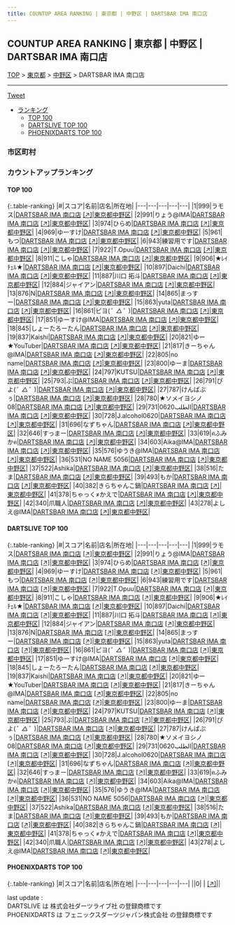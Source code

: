 ```yaml
---
title: COUNTUP AREA RANKING | 東京都 | 中野区 | DARTSBAR IMA 南口店
---
```

## COUNTUP AREA RANKING | 東京都 | 中野区 | DARTSBAR IMA 南口店

[TOP](/darts/rank/) > [東京都](/darts/rank/東京都/) > [中野区](/darts/rank/東京都/中野区/) > DARTSBAR IMA 南口店

___

<a href="https://twitter.com/share?ref_src=twsrc%5Etfw" data-text="COUNTUP AREA RANKING | 東京都中野区DARTSBAR IMA 南口店" class="twitter-share-button" data-hashtags="DARTSLIVE,PHOENIXDARTS,darts,ダーツ" data-show-count="false">Tweet</a>

* [ランキング](#カウントアップランキング)
    * [TOP 100](#top-100)
    * [DARTSLIVE TOP 100](#dartslive-top-100)
    * [PHOENIXDARTS TOP 100](#phoenixdarts-top-100)

### 市区町村

<ul>

</ul>

### カウントアップランキング

#### TOP 100



{:.table-ranking}
|#|スコア|名前|店名|所在地|
|---|---|---|---|---|
|1|999|<span class="rank-name-dl">ラモス</span>|<a href="/darts/rank/shops/a509b3ca4f5c14d35f9f3321c1147265.html">DARTSBAR IMA 南口店</a> <a href="https://search.dartslive.com/jp/shop/a509b3ca4f5c14d35f9f3321c1147265">[↗]</a>|<a href="/darts/rank/東京都/中野区">東京都中野区</a>|
|2|991|<span class="rank-name-dl">りょう@IMA</span>|<a href="/darts/rank/shops/a509b3ca4f5c14d35f9f3321c1147265.html">DARTSBAR IMA 南口店</a> <a href="https://search.dartslive.com/jp/shop/a509b3ca4f5c14d35f9f3321c1147265">[↗]</a>|<a href="/darts/rank/東京都/中野区">東京都中野区</a>|
|3|974|<span class="rank-name-dl">ひらめ</span>|<a href="/darts/rank/shops/a509b3ca4f5c14d35f9f3321c1147265.html">DARTSBAR IMA 南口店</a> <a href="https://search.dartslive.com/jp/shop/a509b3ca4f5c14d35f9f3321c1147265">[↗]</a>|<a href="/darts/rank/東京都/中野区">東京都中野区</a>|
|4|969|<span class="rank-name-dl">ゆーすけ</span>|<a href="/darts/rank/shops/a509b3ca4f5c14d35f9f3321c1147265.html">DARTSBAR IMA 南口店</a> <a href="https://search.dartslive.com/jp/shop/a509b3ca4f5c14d35f9f3321c1147265">[↗]</a>|<a href="/darts/rank/東京都/中野区">東京都中野区</a>|
|5|961|<span class="rank-name-dl">もつ</span>|<a href="/darts/rank/shops/a509b3ca4f5c14d35f9f3321c1147265.html">DARTSBAR IMA 南口店</a> <a href="https://search.dartslive.com/jp/shop/a509b3ca4f5c14d35f9f3321c1147265">[↗]</a>|<a href="/darts/rank/東京都/中野区">東京都中野区</a>|
|6|943|<span class="rank-name-dl">練習用です</span>|<a href="/darts/rank/shops/a509b3ca4f5c14d35f9f3321c1147265.html">DARTSBAR IMA 南口店</a> <a href="https://search.dartslive.com/jp/shop/a509b3ca4f5c14d35f9f3321c1147265">[↗]</a>|<a href="/darts/rank/東京都/中野区">東京都中野区</a>|
|7|922|<span class="rank-name-dl">T.Opuu</span>|<a href="/darts/rank/shops/a509b3ca4f5c14d35f9f3321c1147265.html">DARTSBAR IMA 南口店</a> <a href="https://search.dartslive.com/jp/shop/a509b3ca4f5c14d35f9f3321c1147265">[↗]</a>|<a href="/darts/rank/東京都/中野区">東京都中野区</a>|
|8|911|<span class="rank-name-dl">こしゃ</span>|<a href="/darts/rank/shops/a509b3ca4f5c14d35f9f3321c1147265.html">DARTSBAR IMA 南口店</a> <a href="https://search.dartslive.com/jp/shop/a509b3ca4f5c14d35f9f3321c1147265">[↗]</a>|<a href="/darts/rank/東京都/中野区">東京都中野区</a>|
|9|906|<span class="rank-name-dl">★ﾚｲﾁｪﾙ★</span>|<a href="/darts/rank/shops/a509b3ca4f5c14d35f9f3321c1147265.html">DARTSBAR IMA 南口店</a> <a href="https://search.dartslive.com/jp/shop/a509b3ca4f5c14d35f9f3321c1147265">[↗]</a>|<a href="/darts/rank/東京都/中野区">東京都中野区</a>|
|10|897|<span class="rank-name-dl">Daichi</span>|<a href="/darts/rank/shops/a509b3ca4f5c14d35f9f3321c1147265.html">DARTSBAR IMA 南口店</a> <a href="https://search.dartslive.com/jp/shop/a509b3ca4f5c14d35f9f3321c1147265">[↗]</a>|<a href="/darts/rank/東京都/中野区">東京都中野区</a>|
|11|887|<span class="rank-name-dl">川口 拓斗</span>|<a href="/darts/rank/shops/a509b3ca4f5c14d35f9f3321c1147265.html">DARTSBAR IMA 南口店</a> <a href="https://search.dartslive.com/jp/shop/a509b3ca4f5c14d35f9f3321c1147265">[↗]</a>|<a href="/darts/rank/東京都/中野区">東京都中野区</a>|
|12|884|<span class="rank-name-dl">ジャイアン</span>|<a href="/darts/rank/shops/a509b3ca4f5c14d35f9f3321c1147265.html">DARTSBAR IMA 南口店</a> <a href="https://search.dartslive.com/jp/shop/a509b3ca4f5c14d35f9f3321c1147265">[↗]</a>|<a href="/darts/rank/東京都/中野区">東京都中野区</a>|
|13|876|<span class="rank-name-dl">N</span>|<a href="/darts/rank/shops/a509b3ca4f5c14d35f9f3321c1147265.html">DARTSBAR IMA 南口店</a> <a href="https://search.dartslive.com/jp/shop/a509b3ca4f5c14d35f9f3321c1147265">[↗]</a>|<a href="/darts/rank/東京都/中野区">東京都中野区</a>|
|14|865|<span class="rank-name-dl">まっすー</span>|<a href="/darts/rank/shops/a509b3ca4f5c14d35f9f3321c1147265.html">DARTSBAR IMA 南口店</a> <a href="https://search.dartslive.com/jp/shop/a509b3ca4f5c14d35f9f3321c1147265">[↗]</a>|<a href="/darts/rank/東京都/中野区">東京都中野区</a>|
|15|863|<span class="rank-name-dl">yuta</span>|<a href="/darts/rank/shops/a509b3ca4f5c14d35f9f3321c1147265.html">DARTSBAR IMA 南口店</a> <a href="https://search.dartslive.com/jp/shop/a509b3ca4f5c14d35f9f3321c1147265">[↗]</a>|<a href="/darts/rank/東京都/中野区">東京都中野区</a>|
|16|861|<span class="rank-name-dl">ピヨ(*゜△゜*)</span>|<a href="/darts/rank/shops/a509b3ca4f5c14d35f9f3321c1147265.html">DARTSBAR IMA 南口店</a> <a href="https://search.dartslive.com/jp/shop/a509b3ca4f5c14d35f9f3321c1147265">[↗]</a>|<a href="/darts/rank/東京都/中野区">東京都中野区</a>|
|17|851|<span class="rank-name-dl">ゆーすけ@IMA</span>|<a href="/darts/rank/shops/a509b3ca4f5c14d35f9f3321c1147265.html">DARTSBAR IMA 南口店</a> <a href="https://search.dartslive.com/jp/shop/a509b3ca4f5c14d35f9f3321c1147265">[↗]</a>|<a href="/darts/rank/東京都/中野区">東京都中野区</a>|
|18|845|<span class="rank-name-dl">しょーたろーたん</span>|<a href="/darts/rank/shops/a509b3ca4f5c14d35f9f3321c1147265.html">DARTSBAR IMA 南口店</a> <a href="https://search.dartslive.com/jp/shop/a509b3ca4f5c14d35f9f3321c1147265">[↗]</a>|<a href="/darts/rank/東京都/中野区">東京都中野区</a>|
|19|837|<span class="rank-name-dl">Kaishi</span>|<a href="/darts/rank/shops/a509b3ca4f5c14d35f9f3321c1147265.html">DARTSBAR IMA 南口店</a> <a href="https://search.dartslive.com/jp/shop/a509b3ca4f5c14d35f9f3321c1147265">[↗]</a>|<a href="/darts/rank/東京都/中野区">東京都中野区</a>|
|20|821|<span class="rank-name-dl">ゆー★YouTuber</span>|<a href="/darts/rank/shops/a509b3ca4f5c14d35f9f3321c1147265.html">DARTSBAR IMA 南口店</a> <a href="https://search.dartslive.com/jp/shop/a509b3ca4f5c14d35f9f3321c1147265">[↗]</a>|<a href="/darts/rank/東京都/中野区">東京都中野区</a>|
|21|817|<span class="rank-name-dl">きーちゃん@IMA</span>|<a href="/darts/rank/shops/a509b3ca4f5c14d35f9f3321c1147265.html">DARTSBAR IMA 南口店</a> <a href="https://search.dartslive.com/jp/shop/a509b3ca4f5c14d35f9f3321c1147265">[↗]</a>|<a href="/darts/rank/東京都/中野区">東京都中野区</a>|
|22|805|<span class="rank-name-dl">no name</span>|<a href="/darts/rank/shops/a509b3ca4f5c14d35f9f3321c1147265.html">DARTSBAR IMA 南口店</a> <a href="https://search.dartslive.com/jp/shop/a509b3ca4f5c14d35f9f3321c1147265">[↗]</a>|<a href="/darts/rank/東京都/中野区">東京都中野区</a>|
|23|800|<span class="rank-name-dl">ゆーま</span>|<a href="/darts/rank/shops/a509b3ca4f5c14d35f9f3321c1147265.html">DARTSBAR IMA 南口店</a> <a href="https://search.dartslive.com/jp/shop/a509b3ca4f5c14d35f9f3321c1147265">[↗]</a>|<a href="/darts/rank/東京都/中野区">東京都中野区</a>|
|24|797|<span class="rank-name-dl">KUTSU</span>|<a href="/darts/rank/shops/a509b3ca4f5c14d35f9f3321c1147265.html">DARTSBAR IMA 南口店</a> <a href="https://search.dartslive.com/jp/shop/a509b3ca4f5c14d35f9f3321c1147265">[↗]</a>|<a href="/darts/rank/東京都/中野区">東京都中野区</a>|
|25|793|<span class="rank-name-dl">ぷ</span>|<a href="/darts/rank/shops/a509b3ca4f5c14d35f9f3321c1147265.html">DARTSBAR IMA 南口店</a> <a href="https://search.dartslive.com/jp/shop/a509b3ca4f5c14d35f9f3321c1147265">[↗]</a>|<a href="/darts/rank/東京都/中野区">東京都中野区</a>|
|26|791|<span class="rank-name-dl">ぴよ(*゜△゜*)</span>|<a href="/darts/rank/shops/a509b3ca4f5c14d35f9f3321c1147265.html">DARTSBAR IMA 南口店</a> <a href="https://search.dartslive.com/jp/shop/a509b3ca4f5c14d35f9f3321c1147265">[↗]</a>|<a href="/darts/rank/東京都/中野区">東京都中野区</a>|
|27|787|<span class="rank-name-dl">けんばぶぅ</span>|<a href="/darts/rank/shops/a509b3ca4f5c14d35f9f3321c1147265.html">DARTSBAR IMA 南口店</a> <a href="https://search.dartslive.com/jp/shop/a509b3ca4f5c14d35f9f3321c1147265">[↗]</a>|<a href="/darts/rank/東京都/中野区">東京都中野区</a>|
|28|780|<span class="rank-name-dl">★ソメイヨシノ08</span>|<a href="/darts/rank/shops/a509b3ca4f5c14d35f9f3321c1147265.html">DARTSBAR IMA 南口店</a> <a href="https://search.dartslive.com/jp/shop/a509b3ca4f5c14d35f9f3321c1147265">[↗]</a>|<a href="/darts/rank/東京都/中野区">東京都中野区</a>|
|29|731|<span class="rank-name-dl">الطلب0620</span>|<a href="/darts/rank/shops/a509b3ca4f5c14d35f9f3321c1147265.html">DARTSBAR IMA 南口店</a> <a href="https://search.dartslive.com/jp/shop/a509b3ca4f5c14d35f9f3321c1147265">[↗]</a>|<a href="/darts/rank/東京都/中野区">東京都中野区</a>|
|30|728|<span class="rank-name-dl">J.alcohol0620</span>|<a href="/darts/rank/shops/a509b3ca4f5c14d35f9f3321c1147265.html">DARTSBAR IMA 南口店</a> <a href="https://search.dartslive.com/jp/shop/a509b3ca4f5c14d35f9f3321c1147265">[↗]</a>|<a href="/darts/rank/東京都/中野区">東京都中野区</a>|
|31|696|<span class="rank-name-dl">なずちゃん</span>|<a href="/darts/rank/shops/a509b3ca4f5c14d35f9f3321c1147265.html">DARTSBAR IMA 南口店</a> <a href="https://search.dartslive.com/jp/shop/a509b3ca4f5c14d35f9f3321c1147265">[↗]</a>|<a href="/darts/rank/東京都/中野区">東京都中野区</a>|
|32|646|<span class="rank-name-dl">すっまー</span>|<a href="/darts/rank/shops/a509b3ca4f5c14d35f9f3321c1147265.html">DARTSBAR IMA 南口店</a> <a href="https://search.dartslive.com/jp/shop/a509b3ca4f5c14d35f9f3321c1147265">[↗]</a>|<a href="/darts/rank/東京都/中野区">東京都中野区</a>|
|33|619|<span class="rank-name-dl">ฅふみかฅ</span>|<a href="/darts/rank/shops/a509b3ca4f5c14d35f9f3321c1147265.html">DARTSBAR IMA 南口店</a> <a href="https://search.dartslive.com/jp/shop/a509b3ca4f5c14d35f9f3321c1147265">[↗]</a>|<a href="/darts/rank/東京都/中野区">東京都中野区</a>|
|34|603|<span class="rank-name-dl">Aika@IMA</span>|<a href="/darts/rank/shops/a509b3ca4f5c14d35f9f3321c1147265.html">DARTSBAR IMA 南口店</a> <a href="https://search.dartslive.com/jp/shop/a509b3ca4f5c14d35f9f3321c1147265">[↗]</a>|<a href="/darts/rank/東京都/中野区">東京都中野区</a>|
|35|576|<span class="rank-name-dl">ゆうき@IMA</span>|<a href="/darts/rank/shops/a509b3ca4f5c14d35f9f3321c1147265.html">DARTSBAR IMA 南口店</a> <a href="https://search.dartslive.com/jp/shop/a509b3ca4f5c14d35f9f3321c1147265">[↗]</a>|<a href="/darts/rank/東京都/中野区">東京都中野区</a>|
|36|531|<span class="rank-name-dl">NO NAME 5056</span>|<a href="/darts/rank/shops/a509b3ca4f5c14d35f9f3321c1147265.html">DARTSBAR IMA 南口店</a> <a href="https://search.dartslive.com/jp/shop/a509b3ca4f5c14d35f9f3321c1147265">[↗]</a>|<a href="/darts/rank/東京都/中野区">東京都中野区</a>|
|37|522|<span class="rank-name-dl">Ashika</span>|<a href="/darts/rank/shops/a509b3ca4f5c14d35f9f3321c1147265.html">DARTSBAR IMA 南口店</a> <a href="https://search.dartslive.com/jp/shop/a509b3ca4f5c14d35f9f3321c1147265">[↗]</a>|<a href="/darts/rank/東京都/中野区">東京都中野区</a>|
|38|516|<span class="rank-name-dl">たま</span>|<a href="/darts/rank/shops/a509b3ca4f5c14d35f9f3321c1147265.html">DARTSBAR IMA 南口店</a> <a href="https://search.dartslive.com/jp/shop/a509b3ca4f5c14d35f9f3321c1147265">[↗]</a>|<a href="/darts/rank/東京都/中野区">東京都中野区</a>|
|39|493|<span class="rank-name-dl">もか</span>|<a href="/darts/rank/shops/a509b3ca4f5c14d35f9f3321c1147265.html">DARTSBAR IMA 南口店</a> <a href="https://search.dartslive.com/jp/shop/a509b3ca4f5c14d35f9f3321c1147265">[↗]</a>|<a href="/darts/rank/東京都/中野区">東京都中野区</a>|
|40|382|<span class="rank-name-dl">きらちゃんこ鍋</span>|<a href="/darts/rank/shops/a509b3ca4f5c14d35f9f3321c1147265.html">DARTSBAR IMA 南口店</a> <a href="https://search.dartslive.com/jp/shop/a509b3ca4f5c14d35f9f3321c1147265">[↗]</a>|<a href="/darts/rank/東京都/中野区">東京都中野区</a>|
|41|378|<span class="rank-name-dl">ちゃっく≠かえで</span>|<a href="/darts/rank/shops/a509b3ca4f5c14d35f9f3321c1147265.html">DARTSBAR IMA 南口店</a> <a href="https://search.dartslive.com/jp/shop/a509b3ca4f5c14d35f9f3321c1147265">[↗]</a>|<a href="/darts/rank/東京都/中野区">東京都中野区</a>|
|42|340|<span class="rank-name-dl">爪職人</span>|<a href="/darts/rank/shops/a509b3ca4f5c14d35f9f3321c1147265.html">DARTSBAR IMA 南口店</a> <a href="https://search.dartslive.com/jp/shop/a509b3ca4f5c14d35f9f3321c1147265">[↗]</a>|<a href="/darts/rank/東京都/中野区">東京都中野区</a>|
|43|278|<span class="rank-name-dl">よしえ@IMA</span>|<a href="/darts/rank/shops/a509b3ca4f5c14d35f9f3321c1147265.html">DARTSBAR IMA 南口店</a> <a href="https://search.dartslive.com/jp/shop/a509b3ca4f5c14d35f9f3321c1147265">[↗]</a>|<a href="/darts/rank/東京都/中野区">東京都中野区</a>|


#### DARTSLIVE TOP 100



{:.table-ranking}
|#|スコア|名前|店名|所在地|
|---|---|---|---|---|
|1|999|<span class="rank-name-dl">ラモス</span>|<a href="/darts/rank/shops/a509b3ca4f5c14d35f9f3321c1147265.html">DARTSBAR IMA 南口店</a> <a href="https://search.dartslive.com/jp/shop/a509b3ca4f5c14d35f9f3321c1147265">[↗]</a>|<a href="/darts/rank/東京都/中野区">東京都中野区</a>|
|2|991|<span class="rank-name-dl">りょう@IMA</span>|<a href="/darts/rank/shops/a509b3ca4f5c14d35f9f3321c1147265.html">DARTSBAR IMA 南口店</a> <a href="https://search.dartslive.com/jp/shop/a509b3ca4f5c14d35f9f3321c1147265">[↗]</a>|<a href="/darts/rank/東京都/中野区">東京都中野区</a>|
|3|974|<span class="rank-name-dl">ひらめ</span>|<a href="/darts/rank/shops/a509b3ca4f5c14d35f9f3321c1147265.html">DARTSBAR IMA 南口店</a> <a href="https://search.dartslive.com/jp/shop/a509b3ca4f5c14d35f9f3321c1147265">[↗]</a>|<a href="/darts/rank/東京都/中野区">東京都中野区</a>|
|4|969|<span class="rank-name-dl">ゆーすけ</span>|<a href="/darts/rank/shops/a509b3ca4f5c14d35f9f3321c1147265.html">DARTSBAR IMA 南口店</a> <a href="https://search.dartslive.com/jp/shop/a509b3ca4f5c14d35f9f3321c1147265">[↗]</a>|<a href="/darts/rank/東京都/中野区">東京都中野区</a>|
|5|961|<span class="rank-name-dl">もつ</span>|<a href="/darts/rank/shops/a509b3ca4f5c14d35f9f3321c1147265.html">DARTSBAR IMA 南口店</a> <a href="https://search.dartslive.com/jp/shop/a509b3ca4f5c14d35f9f3321c1147265">[↗]</a>|<a href="/darts/rank/東京都/中野区">東京都中野区</a>|
|6|943|<span class="rank-name-dl">練習用です</span>|<a href="/darts/rank/shops/a509b3ca4f5c14d35f9f3321c1147265.html">DARTSBAR IMA 南口店</a> <a href="https://search.dartslive.com/jp/shop/a509b3ca4f5c14d35f9f3321c1147265">[↗]</a>|<a href="/darts/rank/東京都/中野区">東京都中野区</a>|
|7|922|<span class="rank-name-dl">T.Opuu</span>|<a href="/darts/rank/shops/a509b3ca4f5c14d35f9f3321c1147265.html">DARTSBAR IMA 南口店</a> <a href="https://search.dartslive.com/jp/shop/a509b3ca4f5c14d35f9f3321c1147265">[↗]</a>|<a href="/darts/rank/東京都/中野区">東京都中野区</a>|
|8|911|<span class="rank-name-dl">こしゃ</span>|<a href="/darts/rank/shops/a509b3ca4f5c14d35f9f3321c1147265.html">DARTSBAR IMA 南口店</a> <a href="https://search.dartslive.com/jp/shop/a509b3ca4f5c14d35f9f3321c1147265">[↗]</a>|<a href="/darts/rank/東京都/中野区">東京都中野区</a>|
|9|906|<span class="rank-name-dl">★ﾚｲﾁｪﾙ★</span>|<a href="/darts/rank/shops/a509b3ca4f5c14d35f9f3321c1147265.html">DARTSBAR IMA 南口店</a> <a href="https://search.dartslive.com/jp/shop/a509b3ca4f5c14d35f9f3321c1147265">[↗]</a>|<a href="/darts/rank/東京都/中野区">東京都中野区</a>|
|10|897|<span class="rank-name-dl">Daichi</span>|<a href="/darts/rank/shops/a509b3ca4f5c14d35f9f3321c1147265.html">DARTSBAR IMA 南口店</a> <a href="https://search.dartslive.com/jp/shop/a509b3ca4f5c14d35f9f3321c1147265">[↗]</a>|<a href="/darts/rank/東京都/中野区">東京都中野区</a>|
|11|887|<span class="rank-name-dl">川口 拓斗</span>|<a href="/darts/rank/shops/a509b3ca4f5c14d35f9f3321c1147265.html">DARTSBAR IMA 南口店</a> <a href="https://search.dartslive.com/jp/shop/a509b3ca4f5c14d35f9f3321c1147265">[↗]</a>|<a href="/darts/rank/東京都/中野区">東京都中野区</a>|
|12|884|<span class="rank-name-dl">ジャイアン</span>|<a href="/darts/rank/shops/a509b3ca4f5c14d35f9f3321c1147265.html">DARTSBAR IMA 南口店</a> <a href="https://search.dartslive.com/jp/shop/a509b3ca4f5c14d35f9f3321c1147265">[↗]</a>|<a href="/darts/rank/東京都/中野区">東京都中野区</a>|
|13|876|<span class="rank-name-dl">N</span>|<a href="/darts/rank/shops/a509b3ca4f5c14d35f9f3321c1147265.html">DARTSBAR IMA 南口店</a> <a href="https://search.dartslive.com/jp/shop/a509b3ca4f5c14d35f9f3321c1147265">[↗]</a>|<a href="/darts/rank/東京都/中野区">東京都中野区</a>|
|14|865|<span class="rank-name-dl">まっすー</span>|<a href="/darts/rank/shops/a509b3ca4f5c14d35f9f3321c1147265.html">DARTSBAR IMA 南口店</a> <a href="https://search.dartslive.com/jp/shop/a509b3ca4f5c14d35f9f3321c1147265">[↗]</a>|<a href="/darts/rank/東京都/中野区">東京都中野区</a>|
|15|863|<span class="rank-name-dl">yuta</span>|<a href="/darts/rank/shops/a509b3ca4f5c14d35f9f3321c1147265.html">DARTSBAR IMA 南口店</a> <a href="https://search.dartslive.com/jp/shop/a509b3ca4f5c14d35f9f3321c1147265">[↗]</a>|<a href="/darts/rank/東京都/中野区">東京都中野区</a>|
|16|861|<span class="rank-name-dl">ピヨ(*゜△゜*)</span>|<a href="/darts/rank/shops/a509b3ca4f5c14d35f9f3321c1147265.html">DARTSBAR IMA 南口店</a> <a href="https://search.dartslive.com/jp/shop/a509b3ca4f5c14d35f9f3321c1147265">[↗]</a>|<a href="/darts/rank/東京都/中野区">東京都中野区</a>|
|17|851|<span class="rank-name-dl">ゆーすけ@IMA</span>|<a href="/darts/rank/shops/a509b3ca4f5c14d35f9f3321c1147265.html">DARTSBAR IMA 南口店</a> <a href="https://search.dartslive.com/jp/shop/a509b3ca4f5c14d35f9f3321c1147265">[↗]</a>|<a href="/darts/rank/東京都/中野区">東京都中野区</a>|
|18|845|<span class="rank-name-dl">しょーたろーたん</span>|<a href="/darts/rank/shops/a509b3ca4f5c14d35f9f3321c1147265.html">DARTSBAR IMA 南口店</a> <a href="https://search.dartslive.com/jp/shop/a509b3ca4f5c14d35f9f3321c1147265">[↗]</a>|<a href="/darts/rank/東京都/中野区">東京都中野区</a>|
|19|837|<span class="rank-name-dl">Kaishi</span>|<a href="/darts/rank/shops/a509b3ca4f5c14d35f9f3321c1147265.html">DARTSBAR IMA 南口店</a> <a href="https://search.dartslive.com/jp/shop/a509b3ca4f5c14d35f9f3321c1147265">[↗]</a>|<a href="/darts/rank/東京都/中野区">東京都中野区</a>|
|20|821|<span class="rank-name-dl">ゆー★YouTuber</span>|<a href="/darts/rank/shops/a509b3ca4f5c14d35f9f3321c1147265.html">DARTSBAR IMA 南口店</a> <a href="https://search.dartslive.com/jp/shop/a509b3ca4f5c14d35f9f3321c1147265">[↗]</a>|<a href="/darts/rank/東京都/中野区">東京都中野区</a>|
|21|817|<span class="rank-name-dl">きーちゃん@IMA</span>|<a href="/darts/rank/shops/a509b3ca4f5c14d35f9f3321c1147265.html">DARTSBAR IMA 南口店</a> <a href="https://search.dartslive.com/jp/shop/a509b3ca4f5c14d35f9f3321c1147265">[↗]</a>|<a href="/darts/rank/東京都/中野区">東京都中野区</a>|
|22|805|<span class="rank-name-dl">no name</span>|<a href="/darts/rank/shops/a509b3ca4f5c14d35f9f3321c1147265.html">DARTSBAR IMA 南口店</a> <a href="https://search.dartslive.com/jp/shop/a509b3ca4f5c14d35f9f3321c1147265">[↗]</a>|<a href="/darts/rank/東京都/中野区">東京都中野区</a>|
|23|800|<span class="rank-name-dl">ゆーま</span>|<a href="/darts/rank/shops/a509b3ca4f5c14d35f9f3321c1147265.html">DARTSBAR IMA 南口店</a> <a href="https://search.dartslive.com/jp/shop/a509b3ca4f5c14d35f9f3321c1147265">[↗]</a>|<a href="/darts/rank/東京都/中野区">東京都中野区</a>|
|24|797|<span class="rank-name-dl">KUTSU</span>|<a href="/darts/rank/shops/a509b3ca4f5c14d35f9f3321c1147265.html">DARTSBAR IMA 南口店</a> <a href="https://search.dartslive.com/jp/shop/a509b3ca4f5c14d35f9f3321c1147265">[↗]</a>|<a href="/darts/rank/東京都/中野区">東京都中野区</a>|
|25|793|<span class="rank-name-dl">ぷ</span>|<a href="/darts/rank/shops/a509b3ca4f5c14d35f9f3321c1147265.html">DARTSBAR IMA 南口店</a> <a href="https://search.dartslive.com/jp/shop/a509b3ca4f5c14d35f9f3321c1147265">[↗]</a>|<a href="/darts/rank/東京都/中野区">東京都中野区</a>|
|26|791|<span class="rank-name-dl">ぴよ(*゜△゜*)</span>|<a href="/darts/rank/shops/a509b3ca4f5c14d35f9f3321c1147265.html">DARTSBAR IMA 南口店</a> <a href="https://search.dartslive.com/jp/shop/a509b3ca4f5c14d35f9f3321c1147265">[↗]</a>|<a href="/darts/rank/東京都/中野区">東京都中野区</a>|
|27|787|<span class="rank-name-dl">けんばぶぅ</span>|<a href="/darts/rank/shops/a509b3ca4f5c14d35f9f3321c1147265.html">DARTSBAR IMA 南口店</a> <a href="https://search.dartslive.com/jp/shop/a509b3ca4f5c14d35f9f3321c1147265">[↗]</a>|<a href="/darts/rank/東京都/中野区">東京都中野区</a>|
|28|780|<span class="rank-name-dl">★ソメイヨシノ08</span>|<a href="/darts/rank/shops/a509b3ca4f5c14d35f9f3321c1147265.html">DARTSBAR IMA 南口店</a> <a href="https://search.dartslive.com/jp/shop/a509b3ca4f5c14d35f9f3321c1147265">[↗]</a>|<a href="/darts/rank/東京都/中野区">東京都中野区</a>|
|29|731|<span class="rank-name-dl">الطلب0620</span>|<a href="/darts/rank/shops/a509b3ca4f5c14d35f9f3321c1147265.html">DARTSBAR IMA 南口店</a> <a href="https://search.dartslive.com/jp/shop/a509b3ca4f5c14d35f9f3321c1147265">[↗]</a>|<a href="/darts/rank/東京都/中野区">東京都中野区</a>|
|30|728|<span class="rank-name-dl">J.alcohol0620</span>|<a href="/darts/rank/shops/a509b3ca4f5c14d35f9f3321c1147265.html">DARTSBAR IMA 南口店</a> <a href="https://search.dartslive.com/jp/shop/a509b3ca4f5c14d35f9f3321c1147265">[↗]</a>|<a href="/darts/rank/東京都/中野区">東京都中野区</a>|
|31|696|<span class="rank-name-dl">なずちゃん</span>|<a href="/darts/rank/shops/a509b3ca4f5c14d35f9f3321c1147265.html">DARTSBAR IMA 南口店</a> <a href="https://search.dartslive.com/jp/shop/a509b3ca4f5c14d35f9f3321c1147265">[↗]</a>|<a href="/darts/rank/東京都/中野区">東京都中野区</a>|
|32|646|<span class="rank-name-dl">すっまー</span>|<a href="/darts/rank/shops/a509b3ca4f5c14d35f9f3321c1147265.html">DARTSBAR IMA 南口店</a> <a href="https://search.dartslive.com/jp/shop/a509b3ca4f5c14d35f9f3321c1147265">[↗]</a>|<a href="/darts/rank/東京都/中野区">東京都中野区</a>|
|33|619|<span class="rank-name-dl">ฅふみかฅ</span>|<a href="/darts/rank/shops/a509b3ca4f5c14d35f9f3321c1147265.html">DARTSBAR IMA 南口店</a> <a href="https://search.dartslive.com/jp/shop/a509b3ca4f5c14d35f9f3321c1147265">[↗]</a>|<a href="/darts/rank/東京都/中野区">東京都中野区</a>|
|34|603|<span class="rank-name-dl">Aika@IMA</span>|<a href="/darts/rank/shops/a509b3ca4f5c14d35f9f3321c1147265.html">DARTSBAR IMA 南口店</a> <a href="https://search.dartslive.com/jp/shop/a509b3ca4f5c14d35f9f3321c1147265">[↗]</a>|<a href="/darts/rank/東京都/中野区">東京都中野区</a>|
|35|576|<span class="rank-name-dl">ゆうき@IMA</span>|<a href="/darts/rank/shops/a509b3ca4f5c14d35f9f3321c1147265.html">DARTSBAR IMA 南口店</a> <a href="https://search.dartslive.com/jp/shop/a509b3ca4f5c14d35f9f3321c1147265">[↗]</a>|<a href="/darts/rank/東京都/中野区">東京都中野区</a>|
|36|531|<span class="rank-name-dl">NO NAME 5056</span>|<a href="/darts/rank/shops/a509b3ca4f5c14d35f9f3321c1147265.html">DARTSBAR IMA 南口店</a> <a href="https://search.dartslive.com/jp/shop/a509b3ca4f5c14d35f9f3321c1147265">[↗]</a>|<a href="/darts/rank/東京都/中野区">東京都中野区</a>|
|37|522|<span class="rank-name-dl">Ashika</span>|<a href="/darts/rank/shops/a509b3ca4f5c14d35f9f3321c1147265.html">DARTSBAR IMA 南口店</a> <a href="https://search.dartslive.com/jp/shop/a509b3ca4f5c14d35f9f3321c1147265">[↗]</a>|<a href="/darts/rank/東京都/中野区">東京都中野区</a>|
|38|516|<span class="rank-name-dl">たま</span>|<a href="/darts/rank/shops/a509b3ca4f5c14d35f9f3321c1147265.html">DARTSBAR IMA 南口店</a> <a href="https://search.dartslive.com/jp/shop/a509b3ca4f5c14d35f9f3321c1147265">[↗]</a>|<a href="/darts/rank/東京都/中野区">東京都中野区</a>|
|39|493|<span class="rank-name-dl">もか</span>|<a href="/darts/rank/shops/a509b3ca4f5c14d35f9f3321c1147265.html">DARTSBAR IMA 南口店</a> <a href="https://search.dartslive.com/jp/shop/a509b3ca4f5c14d35f9f3321c1147265">[↗]</a>|<a href="/darts/rank/東京都/中野区">東京都中野区</a>|
|40|382|<span class="rank-name-dl">きらちゃんこ鍋</span>|<a href="/darts/rank/shops/a509b3ca4f5c14d35f9f3321c1147265.html">DARTSBAR IMA 南口店</a> <a href="https://search.dartslive.com/jp/shop/a509b3ca4f5c14d35f9f3321c1147265">[↗]</a>|<a href="/darts/rank/東京都/中野区">東京都中野区</a>|
|41|378|<span class="rank-name-dl">ちゃっく≠かえで</span>|<a href="/darts/rank/shops/a509b3ca4f5c14d35f9f3321c1147265.html">DARTSBAR IMA 南口店</a> <a href="https://search.dartslive.com/jp/shop/a509b3ca4f5c14d35f9f3321c1147265">[↗]</a>|<a href="/darts/rank/東京都/中野区">東京都中野区</a>|
|42|340|<span class="rank-name-dl">爪職人</span>|<a href="/darts/rank/shops/a509b3ca4f5c14d35f9f3321c1147265.html">DARTSBAR IMA 南口店</a> <a href="https://search.dartslive.com/jp/shop/a509b3ca4f5c14d35f9f3321c1147265">[↗]</a>|<a href="/darts/rank/東京都/中野区">東京都中野区</a>|
|43|278|<span class="rank-name-dl">よしえ@IMA</span>|<a href="/darts/rank/shops/a509b3ca4f5c14d35f9f3321c1147265.html">DARTSBAR IMA 南口店</a> <a href="https://search.dartslive.com/jp/shop/a509b3ca4f5c14d35f9f3321c1147265">[↗]</a>|<a href="/darts/rank/東京都/中野区">東京都中野区</a>|


#### PHOENIXDARTS TOP 100



{:.table-ranking}
|#|スコア|名前|店名|所在地|
|---|---|---|---|---|
||0|<span class="rank-name-dl"> </span>|<a href="/darts/rank/shops/.html"></a> <a href="">[↗]</a>|<a href="/darts/rank//"></a>|


<div class="footer border-top border-gray-light mt-5 pt-3 text-right text-gray">
    last update : <span style="font-weight: italic" id="foot_last_modified"></span><br />
    DARTSLIVE は 株式会社ダーツライブ社 の登録商標です<br />
    PHOENIXDARTS は フェニックスダーツジャパン株式会社 の登録商標です<br />
</div>

<script src="https://cdnjs.cloudflare.com/ajax/libs/jquery.tablesorter/2.31.3/js/jquery.tablesorter.min.js" integrity="sha512-qzgd5cYSZcosqpzpn7zF2ZId8f/8CHmFKZ8j7mU4OUXTNRd5g+ZHBPsgKEwoqxCtdQvExE5LprwwPAgoicguNg==" crossorigin="anonymous" referrerpolicy="no-referrer"></script>
<link rel="stylesheet" href="https://cdnjs.cloudflare.com/ajax/libs/jquery.tablesorter/2.31.3/css/theme.default.min.css" integrity="sha512-wghhOJkjQX0Lh3NSWvNKeZ0ZpNn+SPVXX1Qyc9OCaogADktxrBiBdKGDoqVUOyhStvMBmJQ8ZdMHiR3wuEq8+w==" crossorigin="anonymous" referrerpolicy="no-referrer" />
<script>
$(function() {
    $(".table-ranking").tablesorter({sortList:[[0, 0]]});
    $("#foot_last_modified").text(formatDate(new Date(document.lastModified), 'yyyy-MM-dd HH:mm:ss'));
});
</script>

<script async src="https://platform.twitter.com/widgets.js" charset="utf-8"></script>